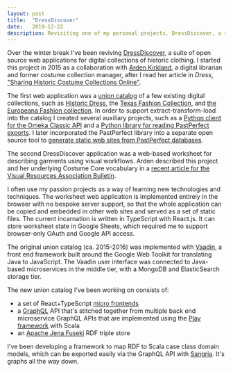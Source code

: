 ```yaml
---
layout: post
title:  "DressDiscover"
date:   2019-12-22
description: Revisiting one of my personal projects, DressDiscover, a suite of open source web applications for digital collections of historic clothing
---
```


Over the winter break I've been reviving [DressDiscover](https://github.com/minorg/dressdiscover), a suite of open source web applications for digital collections of historic clothing. I started this project in 2015 as a collaboration with [Arden Kirkland](https://www.ardenkirkland.com/work/), a digital librarian and former costume collection manager, after I read her article in _Dress_, ["Sharing Historic Costume Collections Online"](https://www.tandfonline.com/doi/abs/10.1080/03612112.2015.1130394).

The first web application was a [union catalog](https://en.wikipedia.org/wiki/Union_catalog) of a few existing digital collections, such as [Historic Dress](http://historicdress.org/), the [Texas Fashion Collection](https://tfc.unt.edu/), and [the Europeana Fashion collection](https://www.europeana.eu/portal/en/collections/fashion). In order to support extract-transform-load into the catalog I created several auxiliary projects, such as a [Python client for the Omeka Classic API](https://github.com/minorg/yomeka) and a [Python library for reading PastPerfect exports](https://github.com/minorg/pastpy). I later incorporated the PastPerfect library into a separate open source tool to [generate static web sites from PastPerfect databases](https://github.com/minorg/ppsite).

The second DressDiscover application was a web-based worksheet for describing garments using visual workflows. Arden described this project and her underlying Costume Core vocabulary in a [recent article for the Visual Resources Association Bulletin](https://online.vraweb.org/vrab/vol45/iss2/6/).

I often use my passion projects as a way of learning new technologies and techniques. The worksheet web application is implemented entirely in the browser with no bespoke server support, so that the whole application can be copied and embedded in other web sites and served as a set of static files. The current incarnation is written in TypeScript with React.js. It can store worksheet state in Google Sheets, which required me to support browser-only OAuth and Google API access.

The original union catalog (ca. 2015-2016) was implemented with [Vaadin](https://vaadin.com/), a front end framework built around the Google Web Toolkit for translating Java to JavaScript. The Vaadin user interface was connected to Java-based microservices in the middle tier, with a MongoDB and ElasticSearch storage tier. 

The new union catalog I've been working on consists of:
* a set of React+TypeScript [micro frontends](https://martinfowler.com/articles/micro-frontends.html)
* a [GraphQL](https://graphql.org/) API that's stitched together from multiple back end microservice GraphQL APIs that are implemented using the [Play framework](https://www.playframework.com/) with Scala
* an [Apache Jena Fuseki](https://jena.apache.org/documentation/fuseki2/) RDF triple store

I've been developing a framework to map RDF to Scala case class domain models, which can be exported easily via the GraphQL API with [Sangria](https://sangria-graphql.org/). It's graphs all the way down.
